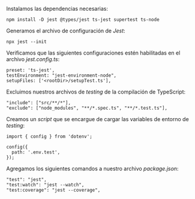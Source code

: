 Instalamos las dependencias necesarias:

```
npm install -D jest @types/jest ts-jest supertest ts-node
```

Generamos el archivo de configuración de *Jest*:

```
npx jest --init
```

Verificamos que las siguientes configuraciones estén habilitadas en el archivo *jest.config.ts*:

```
preset: 'ts-jest',
testEnvironment: "jest-environment-node",
setupFiles: ['<rootDir>/setupTest.ts'],
```

Excluimos nuestros archivos de *testing* de la compilación de TypeScript:

```
"include": ["src/**/*"],
"exclude": ["node_modules", "**/*.spec.ts", "**/*.test.ts"],
```

Creamos un *script* que se encargue de cargar las variables de entorno de *testing*:

```
import { config } from 'dotenv';

config({
  path: '.env.test',
});
```

Agregamos los siguientes comandos a nuestro archivo *package.json*:

```
"test": "jest",
"test:watch": "jest --watch",
"test:coverage": "jest --coverage",
```